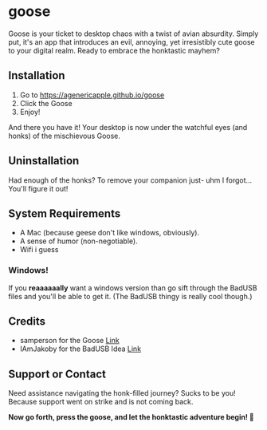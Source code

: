 # goose
Goose is your ticket to desktop chaos with a twist of avian absurdity. Simply put, it's an app that introduces an evil, annoying, yet irresistibly cute goose to your digital realm.
Ready to embrace the honktastic mayhem?

## Installation
1. Go to https://agenericapple.github.io/goose
2. Click the Goose
3. Enjoy!

And there you have it! Your desktop is now under the watchful eyes (and honks) of the mischievous Goose.

## Uninstallation
Had enough of the honks?
To remove your companion just- uhm I forgot...
You'll figure it out!

## System Requirements
- A Mac (because geese don't like windows, obviously).
- A sense of humor (non-negotiable).
- Wifi i guess

### Windows!
If you **reaaaaaally** want a windows version than go sift through the BadUSB files and you'll be able to get it.
(The BadUSB thingy is really cool though.)

## Credits
- samperson for the Goose [Link](htttps://samperson.itch.io)
- IAmJakoby for the BadUSB Idea [Link](https://github.com/I-Am-Jakoby)

## Support or Contact
Need assistance navigating the honk-filled journey? Sucks to be you! Because support went on strike and is not coming back.

**Now go forth, press the goose, and let the honktastic adventure begin! 🦢**
